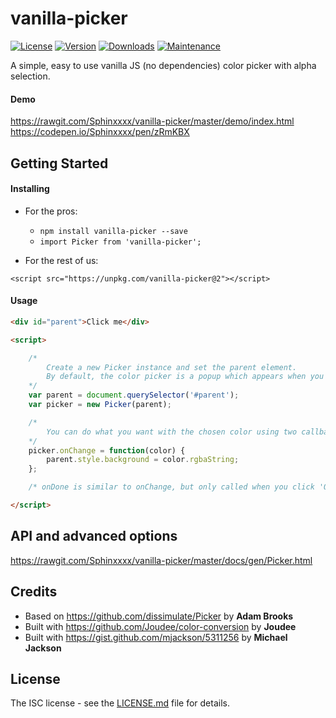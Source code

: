 # vanilla-picker

[![License](https://img.shields.io/npm/l/vanilla-picker.svg)](https://github.com/Sphinxxxx/vanilla-picker/blob/master/LICENSE.md)
[![Version](https://img.shields.io/npm/v/vanilla-picker.svg)](https://npmjs.com/vanilla-picker)
[![Downloads](https://img.shields.io/npm/dm/vanilla-picker.svg)](https://npmjs.com/vanilla-picker)
[![Maintenance](https://img.shields.io/maintenance/yes/2018.svg)](https://github.com/Sphinxxxx/vanilla-picker/commits/master)

A simple, easy to use vanilla JS (no dependencies) color picker with alpha selection.

#### Demo

https://rawgit.com/Sphinxxxx/vanilla-picker/master/demo/index.html  
https://codepen.io/Sphinxxxx/pen/zRmKBX


## Getting Started

#### Installing

* For the pros:

  + ```npm install vanilla-picker --save```
  + ```import Picker from 'vanilla-picker';```

* For the rest of us:

```
<script src="https://unpkg.com/vanilla-picker@2"></script>
```

#### Usage

```html
<div id="parent">Click me</div>

<script>

    /*
        Create a new Picker instance and set the parent element.
        By default, the color picker is a popup which appears when you click the parent.
    */
    var parent = document.querySelector('#parent');
    var picker = new Picker(parent);

    /*
        You can do what you want with the chosen color using two callbacks: onChange and onDone.
    */
    picker.onChange = function(color) {
        parent.style.background = color.rgbaString;
    };

    /* onDone is similar to onChange, but only called when you click 'Ok' */

</script>
```


## API and advanced options

https://rawgit.com/Sphinxxxx/vanilla-picker/master/docs/gen/Picker.html


## Credits

* Based on https://github.com/dissimulate/Picker by **Adam Brooks**
* Built with https://github.com/Joudee/color-conversion by **Joudee**
* Built with https://gist.github.com/mjackson/5311256 by **Michael Jackson**


## License

The ISC license - see the [LICENSE.md](LICENSE.md) file for details.
